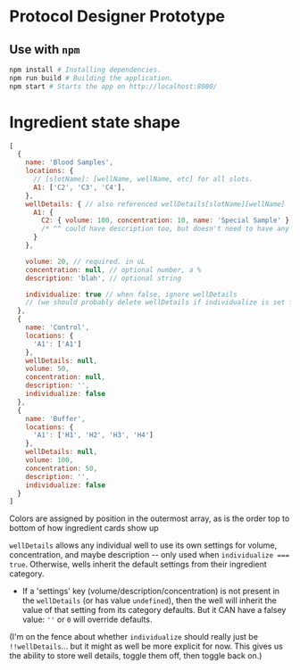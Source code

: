 # Protocol Designer Prototype

## Use with `npm`

```bash
npm install # Installing dependencies.
npm run build # Building the application.
npm start # Starts the app on http://localhost:8080/
```

# Ingredient state shape

```javascript
[
  {
    name: 'Blood Samples',
    locations: {
      // [slotName]: [wellName, wellName, etc] for all slots.
      A1: ['C2', 'C3', 'C4'],
    },
    wellDetails: { // also referenced wellDetails[slotName][wellName]
      A1: {
        C2: { volume: 100, concentration: 10, name: 'Special Sample' }
        /* ^^ could have description too, but doesn't need to have any keys. */
      }
    },

    volume: 20, // required. in uL
    concentration: null, // optional number, a %
    description: 'blah', // optional string

    individualize: true // when false, ignore wellDetails
    // (we should probably delete wellDetails if individualize is set false -> true)
  },
  {
    name: 'Control',
    locations: {
      'A1': ['A1']
    },
    wellDetails: null,
    volume: 50,
    concentration: null,
    description: '',
    individualize: false
  },
  {
    name: 'Buffer',
    locations: {
      'A1': ['H1', 'H2', 'H3', 'H4']
    },
    wellDetails: null,
    volume: 100,
    concentration: 50,
    description: '',
    individualize: false
  }
]
```

Colors are assigned by position in the outermost array, as is the order top to bottom of how ingredient cards show up

`wellDetails` allows any individual well to use its own settings for volume, concentration, and maybe description -- only used when `individualize === true`. Otherwise, wells inherit the default settings from their ingredient category.

  * If a 'settings' key (volume/description/concentration) is not present in the `wellDetails` (or has value `undefined`), then the well will inherit the value of that setting from its category defaults. But it CAN have a falsey value: `''` or `0` will override defaults.

(I'm on the fence about whether `individualize` should really just be `!!wellDetails`... but it might as well be more explicit for now. This gives us the ability to store well details, toggle them off, then toggle back on.)
